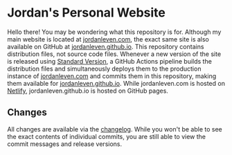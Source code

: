# Jordan's Personal Website

Hello there! You may be wondering what this repository is for. Although my main website is located at [jordanleven.com], the exact same site is also available on GitHub at [jordanleven.github.io]. This repository contains distribution files, not source code files. Whenever a new version of the site is released using [Standard Version], a GitHub Actions pipeline builds the distribution files and simultaneously deploys them to the production instance of [jordanleven.com] and commits them in this repository, making them available for [jordanleven.github.io]. While jordanleven.com is hosted on [Netlify][netlify], jordanleven.github.io is hosted on GitHub pages.

## Changes

All changes are available via the [changelog]. While you won't be able to see the exact contents of individual commits, you are still able to view the commit messages and release versions.

[changelog]: ./CHANGELOG.md
[jordanleven.com]: https://jordanleven.com?ref=jordanleven.github.io-repository
[jordanleven.github.io]: https://jordanleven.github.io?ref=jordanleven.github.io-repository
[netlify]: http://netlify.com
[Standard Version]: https://github.com/conventional-changelog/standard-version
